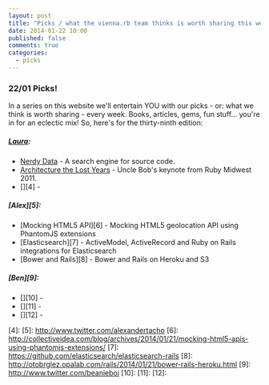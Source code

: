 ```yaml
---
layout: post
title: "Picks / what the vienna.rb team thinks is worth sharing this week"
date: 2014-01-22 10:00
published: false
comments: true
categories:
  - picks
---
```


### 22/01 Picks!

In a series on this website we'll entertain YOU with our picks - or: what we think is worth sharing - every week.
Books, articles, gems, fun stuff... you're in for an eclectic mix! So, here's for the thirty-ninth edition:

##### [Laura][1]:
  - [Nerdy Data][2] - A search engine for source code.
  - [Architecture the Lost Years][3] - Uncle Bob's keynote from Ruby Midwest 2011.
  - [][4] -

##### [Alex][5]:
  - [Mocking HTML5 API][6] - Mocking HTML5 geolocation API using PhantomJS extensions
  - [Elasticsearch][7] - ActiveModel, ActiveRecord and Ruby on Rails integrations for Elasticsearch
  - [Bower and Rails][8] - Bower and Rails on Heroku and S3

##### [Ben][9]:
  - [][10] -
  - [][11] -
  - [][12] -

[1]: http://www.twitter.com/alicetragedy
[2]: http://www.nerdydata.com
[3]: http://www.confreaks.com/videos/759-rubymidwest2011-keynote-architecture-the-lost-years
[4]:
[5]: http://www.twitter.com/alexandertacho
[6]: http://collectiveidea.com/blog/archives/2014/01/21/mocking-html5-apis-using-phantomjs-extensions/
[7]: https://github.com/elasticsearch/elasticsearch-rails
[8]: http://otobrglez.opalab.com/rails/2014/01/21/bower-rails-heroku.html
[9]: http://www.twitter.com/beanieboi
[10]:
[11]:
[12]:
